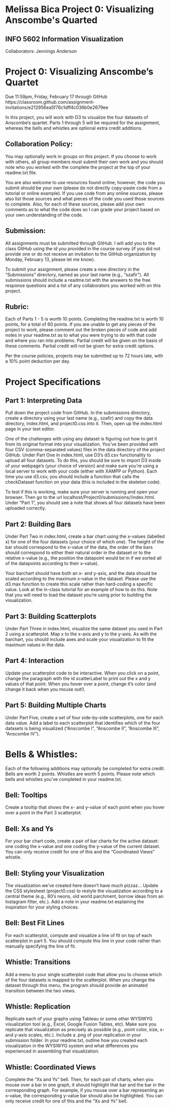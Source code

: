 # Melissa Bica Project 0: Visualizing Anscombe's Quarted
## INFO 5602 Information Visualization
Collaborators: Jennings Anderson

<h1>Project 0: Visualizing Anscombe’s Quartet</h1>
Due 11:59pm, Friday, February 17 through GitHub
https://classroom.github.com/assignment-invitations/e212956ea5f76c1dff4c036b0e2679ee 

In this project, you will work with D3 to visualize the four datasets of Anscombe’s quartet. Parts 1 through 5 will be required for the assignment, whereas the bells and whistles are optional extra credit additions. 

<h2>Collaboration Policy: </h2>
You may optionally work in groups on this project. If you choose to work with others, all group members must submit their own work and you should note who you worked with the complete the project at the top of your readme.txt file. 

You are also welcome to use resources found online; however, the code you submit should be your own (please do not directly copy-paste code from a tutorial or online example). If you use code from any online sources, please also list those sources and what pieces of the code you used those sources to complete. Also, for each of these sources, please add your own comments as to what the code does so I can grade your project based on your own understanding of the code. 

<h2>Submission: </h2>
All assignments must be submitted through GitHub. I will add you to the class GitHub using the id you provided in the course survey (if you did not provide one or do not receive an invitation to the GitHub organization by Monday, February 13, please let me know). 

To submit your assignment, please create a new directory in the “Submissions” directory, named as your last name (e.g., “szafir”). All submissions should include a readme.txt with the answers to the free response questions and a list of any collaborators you worked with on this project.

<h2>Rubric: </h2>
Each of Parts 1 - 5 is worth 10 points. Completing the readme.txt is worth 10 points, for a total of 60 points. If you are unable to get any pieces of the project to work, please comment out the broken pieces of code and add notes in your readme.txt as to what you were trying to do with that code and where you ran into problems. Partial credit will be given on the basis of these comments. Partial credit will not be given for extra credit options. 

Per the course policies, projects may be submitted up to 72 hours late, with a 10% point deduction per day.

<h1>Project Specifications</h1>

<h2>Part 1: Interpreting Data</h2>
Pull down the project code from GitHub. In the submissions directory, create a directory using your last name (e.g., szafir) and copy the data directory, index.html, and project0.css into it. Then, open up the index.html page in your text editor. 

One of the challenges with using any dataset is figuring out how to get it from its original format into your visualization. You’ve been provided with four CSV (comma-separated values) files in the data directory of the project GitHub. Under Part One in index.html, use D3’s d3.csv functionality to upload all four datasets. To do this, you should be sure to import D3 inside of your webpage’s <head> (your choice of version) and make sure you’re using a local server to work with your code (either with XAMPP or Python). Each time you use d3.csv, you should include a function that calls the checkDataset function on your data (this is included in the skeleton code). 

To test if this is working, make sure your server is running and open your browser. Then go to the url localhost/Project0/submissions/<your directory name>/index.html. Under “Part 1”, you should see a note that shows all four datasets have been uploaded correctly. 

<h2>Part 2: Building Bars</h2>
Under Part Two in index.html, create a bar chart using the x-values (labelled x) for one of the four datasets (your choice of which one). The height of the bar should correspond to the x-value of the data, the order of the bars should correspond to either their natural order in the dataset or to the relative x-value (e.g., the position the datapoint would be in if we sorted all of the datapoints according to their x-value). 

Your barchart should have both an x- and y-axis, and the data should be scaled according to the maximum x-value in the dataset. Please use the d3.max function to create this scale rather than hard-coding a specific value. Look at the in-class tutorial for an example of how to do this.  Note that you will need to load the dataset you’re using prior to building the visualization.  

<h2>Part 3: Building Scatterplots</h2>
Under Part Three in index.html, visualize the same dataset you used in Part 2 using a scatterplot. Map x to the x-axis and y to the y-axis. As with the barchart, you should include axes and scale your visualization to fit the maximum values in the data. 

<h2>Part 4: Interaction</h2>
Update your scatterplot code to be interactive. When you click on a point, change the paragraph with the id scatterLabel to print out the x and y values of that point. When you hover over a point, change it’s color (and change it back when you mouse out!). 

<h2>Part 5: Building Multiple Charts </h2>
Under Part Five, create a set of four side-by-side scatterplots, one for each data value. Add a label to each scatterplot that identifies which of the four datasets is being visualized (“Anscombe I”, “Anscombe II”, “Anscombe III”, “Anscombe IV”). 

<h1>Bells & Whistles: </h1>
Each of the following additions may optionally be completed for extra credit. Bells are worth 2 points. Whistles are worth 5 points. Please note which bells and whistles you’ve completed in your readme.txt.

<h2>Bell: Tooltips</h2>
Create a tooltip that shows the x- and y-value of each point when you hover over a point in the Part 3 scatterplot. 

<h2>Bell: Xs and Ys</h2>
For your bar chart code, create a pair of bar charts for the active dataset: one coding the x-value and one coding the y-value of the current dataset. You can only receive credit for one of this and the “Coordinated Views” whistle. 

<h2>Bell: Styling your Visualization</h2>
The visualization we’ve created here doesn’t have much pizzaz… Update the CSS stylesheet (project0.css) to restyle the visualization according to a central theme (e.g., 80’s neons, old world parchment, borrow ideas from an Instagram filter, etc.). Add a note in your readme.txt explaining the inspiration for your styling choices.

<h2>Bell: Best Fit Lines</h2>
For each scatterplot, compute and visualize a line of fit on top of each scatterplot in part 5. You should compute this line in your code rather than manually specifying the line of fit.  

<h2>Whistle: Transitions </h2>
Add a menu to your single scatterplot code that allow you to choose which of the four datasets is mapped to the scatterplot. When you change the dataset through this menu, the program should provide an animated transition between the two views. 

<h2>Whistle: Replication</h2>
Replicate each of your graphs using Tableau or some other WYSIWYG visualization tool (e.g., Excel, Google Fusion Tables, etc). Make sure you replicate that visualization as precisely as possible (e.g., point color, size, x- and y-axis scales, etc.). Include a .png of your replication in your submission folder. In your readme.txt, outline how you created each visualization in the WYSIWYG system and what differences you experienced in assembling that visualization.  

<h2>Whistle: Coordinated Views</h2>
Complete the “Xs and Ys” bell. Then, for each pair of charts, when you mouse over a bar in one graph, it should highlight that bar and the bar in the corresponding graph. For example, if you mouse over a bar representing an x-value, the corresponding y-value bar should also be highlighted. You can only receive credit for one of this and the “Xs and Ys” bell. 
